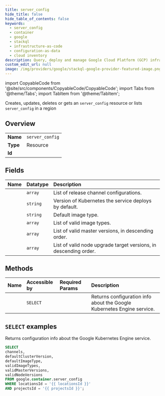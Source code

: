 ```yaml
---
title: server_config
hide_title: false
hide_table_of_contents: false
keywords:
  - server_config
  - container
  - google
  - stackql
  - infrastructure-as-code
  - configuration-as-data
  - cloud inventory
description: Query, deploy and manage Google Cloud Platform (GCP) infrastructure and resources using SQL
custom_edit_url: null
image: /img/providers/google/stackql-google-provider-featured-image.png
---
```


import CopyableCode from '@site/src/components/CopyableCode/CopyableCode';
import Tabs from '@theme/Tabs';
import TabItem from '@theme/TabItem';

Creates, updates, deletes or gets an <code>server_config</code> resource or lists <code>server_config</code> in a region

## Overview
<table><tbody>
<tr><td><b>Name</b></td><td><code>server_config</code></td></tr>
<tr><td><b>Type</b></td><td>Resource</td></tr>
<tr><td><b>Id</b></td><td><CopyableCode code="google.container.server_config" /></td></tr>
</tbody></table>

## Fields
| Name | Datatype | Description |
|:-----|:---------|:------------|
| <CopyableCode code="channels" /> | `array` | List of release channel configurations. |
| <CopyableCode code="defaultClusterVersion" /> | `string` | Version of Kubernetes the service deploys by default. |
| <CopyableCode code="defaultImageType" /> | `string` | Default image type. |
| <CopyableCode code="validImageTypes" /> | `array` | List of valid image types. |
| <CopyableCode code="validMasterVersions" /> | `array` | List of valid master versions, in descending order. |
| <CopyableCode code="validNodeVersions" /> | `array` | List of valid node upgrade target versions, in descending order. |

## Methods
| Name | Accessible by | Required Params | Description |
|:-----|:--------------|:----------------|:------------|
| <CopyableCode code="projects_locations_get_server_config" /> | `SELECT` | <CopyableCode code="locationsId, projectsId" /> | Returns configuration info about the Google Kubernetes Engine service. |

## `SELECT` examples

Returns configuration info about the Google Kubernetes Engine service.

```sql
SELECT
channels,
defaultClusterVersion,
defaultImageType,
validImageTypes,
validMasterVersions,
validNodeVersions
FROM google.container.server_config
WHERE locationsId = '{{ locationsId }}'
AND projectsId = '{{ projectsId }}'; 
```
